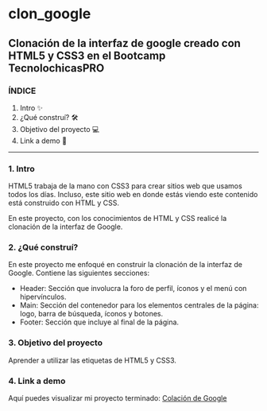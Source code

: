 # clon_google
## Clonación de la interfaz de google creado con HTML5 y CSS3 en el Bootcamp TecnolochicasPRO

### ÍNDICE
1. Intro ✨
2. ¿Qué construí? 🛠
3. Objetivo del proyecto 💻
4. Link a demo 🔗


****

### 1. Intro
HTML5 trabaja de la mano con CSS3 para crear sitios web que usamos todos los días. Incluso, este sitio web en donde estás viendo este contenido está construido con HTML y CSS.

En este proyecto, con los conocimientos  de HTML y CSS realicé la clonación de la interfaz de Google.

### 2. ¿Qué construí?
En este proyecto me enfoqué en construir la clonación de la interfaz de Google.
Contiene las siguientes secciones:
* Header: Sección que involucra la foro de perfil, íconos y el menú con hipervínculos.
* Main: Sección del contenedor para los elementos centrales de la página: logo, barra de búsqueda, íconos y botones.
* Footer: Sección que incluye al final de la página.

### 3. Objetivo del proyecto

Aprender a utilizar las etiquetas de HTML5 y CSS3.

### 4. Link a demo
Aquí puedes visualizar mi proyecto terminado: [Colación de Google](#)
